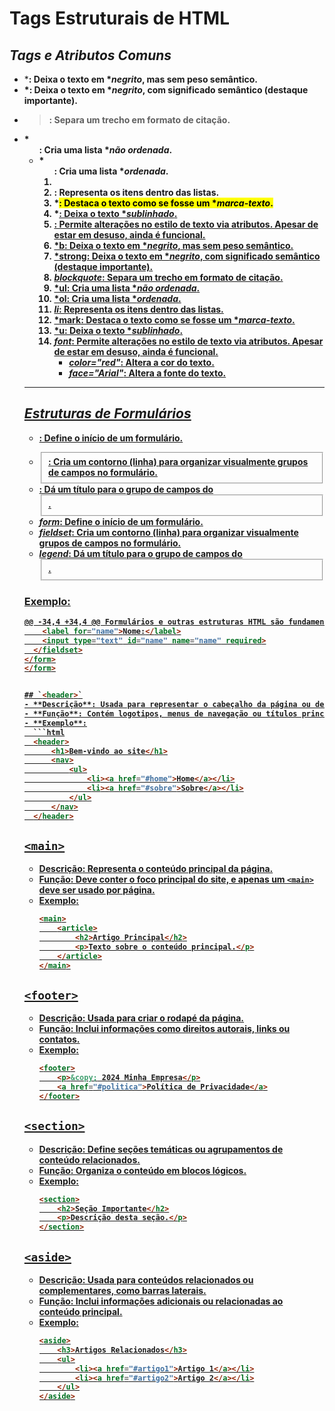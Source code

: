 # Tags Estruturais de HTML

## *Tags e Atributos Comuns*  

- *<b>: Deixa o texto em **negrito*, mas sem peso semântico.  
- *<strong>: Deixa o texto em **negrito*, com significado semântico (destaque importante).  
- *<blockquote>*: Separa um trecho em formato de citação.  
- *<ul>: Cria uma lista **não ordenada*.  
- *<ol>: Cria uma lista **ordenada*.  
- *<li>*: Representa os itens dentro das listas.  
- *<mark>: Destaca o texto como se fosse um **marca-texto*.  
- *<u>: Deixa o texto **sublinhado*.  
- *<font>*: Permite alterações no estilo de texto via atributos. Apesar de estar em desuso, ainda é funcional.  
- *b: Deixa o texto em **negrito*, mas sem peso semântico.  
- *strong: Deixa o texto em **negrito*, com significado semântico (destaque importante).  
- *blockquote*: Separa um trecho em formato de citação.  
- *ul: Cria uma lista **não ordenada*.  
- *ol: Cria uma lista **ordenada*.  
- *li*: Representa os itens dentro das listas.  
- *mark: Destaca o texto como se fosse um **marca-texto*.  
- *u: Deixa o texto **sublinhado*.  
- *font*: Permite alterações no estilo de texto via atributos. Apesar de estar em desuso, ainda é funcional.  
  - *color="red"*: Altera a cor do texto.  
  - *face="Arial"*: Altera a fonte do texto.  

---

## *Estruturas de Formulários*  

- *<form>*: Define o início de um formulário.  
- *<fieldset>*: Cria um contorno (linha) para organizar visualmente grupos de campos no formulário.  
- *<legend>*: Dá um título para o grupo de campos do <fieldset>.  
- *form*: Define o início de um formulário.  
- *fieldset*: Cria um contorno (linha) para organizar visualmente grupos de campos no formulário.  
- *legend*: Dá um título para o grupo de campos do <fieldset>.  

### Exemplo:  
```html
@@ -34,4 +34,4 @@ Formulários e outras estruturas HTML são fundamentais para criar páginas inte
    <label for="name">Nome:</label>
    <input type="text" id="name" name="name" required>
  </fieldset>
</form>
</form>


## `<header>`
- **Descrição**: Usada para representar o cabeçalho da página ou de uma seção.
- **Função**: Contém logotipos, menus de navegação ou títulos principais.
- **Exemplo**:
  ```html
  <header>
      <h1>Bem-vindo ao site</h1>
      <nav>
          <ul>
              <li><a href="#home">Home</a></li>
              <li><a href="#sobre">Sobre</a></li>
          </ul>
      </nav>
  </header>
  ```

## `<main>`
- **Descrição**: Representa o conteúdo principal da página.
- **Função**: Deve conter o foco principal do site, e apenas um `<main>` deve ser usado por página.
- **Exemplo**:
  ```html
  <main>
      <article>
          <h2>Artigo Principal</h2>
          <p>Texto sobre o conteúdo principal.</p>
      </article>
  </main>
  ```

## `<footer>`
- **Descrição**: Usada para criar o rodapé da página.
- **Função**: Inclui informações como direitos autorais, links ou contatos.
- **Exemplo**:
  ```html
  <footer>
      <p>&copy; 2024 Minha Empresa</p>
      <a href="#politica">Política de Privacidade</a>
  </footer>
  ```

## `<section>`
- **Descrição**: Define seções temáticas ou agrupamentos de conteúdo relacionados.
- **Função**: Organiza o conteúdo em blocos lógicos.
- **Exemplo**:
  ```html
  <section>
      <h2>Seção Importante</h2>
      <p>Descrição desta seção.</p>
  </section>
  ```

## `<aside>`
- **Descrição**: Usada para conteúdos relacionados ou complementares, como barras laterais.
- **Função**: Inclui informações adicionais ou relacionadas ao conteúdo principal.
- **Exemplo**:
  ```html
  <aside>
      <h3>Artigos Relacionados</h3>
      <ul>
          <li><a href="#artigo1">Artigo 1</a></li>
          <li><a href="#artigo2">Artigo 2</a></li>
      </ul>
  </aside>
  ```

